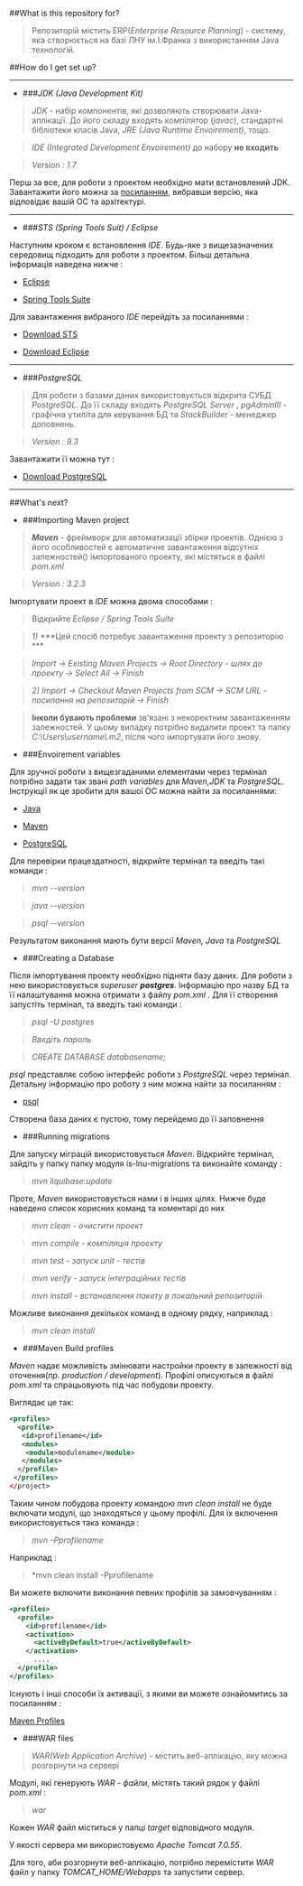 ##What is this repository for?

>Репозиторій містить ERP(*Enterprise Resource Planning*) - систему, яка створюється на базі ЛНУ ім.І.Франка з використанням Java технологій.

##How do I get set up?


---
- ###*JDK (Java Development Kit)*

>*JDK* - набір компонентів, які дозволяють створювати Java-аплікації. До його складу входять компілятор (*javac*), стандартні бібліотеки класів Java, *JRE (Java Runtime Envoirement)*, тощо. 

>*IDE (Integrated Development Envoirement)* до набору **не входить**

>*Version : 1.7*

Перш за все, для роботи з проектом необхідно мати встановлений JDK. Завантажити його можна за [посиланням], вибравши версію, яка відповідає вашій ОС та архітектурі. 

---
- ###*STS (Spring Tools Suit) / Eclipse*

Наступним кроком є встановлення *IDE*. Будь-яке з вищезазначених середовищ підходить для роботи з проектом. Більш детальна інформація наведена нижче :

 + [Eclipse]

 + [Spring Tools Suite]

Для завантаження вибраного *IDE* перейдіть за посиланнями :

  + [Download STS]

  + [Download Eclipse]

---
- ###*PostgreSQL*

>Для роботи з базами даних використовується відкрита СУБД *PostgreSQL*. 
До її складу входять *PostgreSQL Server* , *pgAdminIII* - графічна утиліта для керування БД та *StackBuilder* - менеджер доповнень.

>*Version : 9.3*

Завантажити її можна тут :

+ [Download PostgreSQL]

---

##What's next?

- ###Importing Maven project

>***Maven*** - фреймворк для автоматизації збірки проектів. Однією з його особливостей є автоматичне завантаження відсутніх залежностей(*<dependancy>*) імпортованого проекту, які містяться в файлі *pom.xml*

>*Version : 3.2.3*

Імпортувати проект в *IDE* можна двома способами :

>Відкрийте *Eclipse / Spring Tools Suite*

>*1)* ***Цей спосіб потребує завантаження проекту з репозиторію ***

>*Import -> Existing Maven Projects -> Root Directory - шлях до проекту  -> Select All -> Finish*

>*2) Import -> Checkout Maven Projects from SCM -> SCM URL - посилання на репозиторій -> Finish*

>**Інколи бувають проблеми** зв'язані з некоректним завантаженням залежностей. У цьому випадку потрібно видалити проект та папку *С:\Users\username\\.m2*, після чого імпортувати його знову.  

- ###Envoirement variables

Для зручної роботи з вищезгаданими елементами через термінал потрібно задати так звані *path variables* для *Maven,JDK* та *PostgreSQL*.  Інструкції як це зробити для вашої ОС можна найти за посиланнями:

 + [Java]

 + [Maven]

 + [PostgreSQL]

Для перевірки працездатності, відкрийте термінал та введіть такі команди :

>*mvn --version*

>*java --version*

>*psql --version*

Результатом виконання мають бути версії *Maven, Java* та *PostgreSQL*

- ###Creating a Database

Після імпортування проекту необхідно підняти базу даних. Для роботи з нею використовується *superuser* ***postgres***. Інформацію про назву БД та її налаштування можна отримати з файлу *pom.xml* . Для її створення запустіть термінал, та введіть такі команди :

>*psql -U postgres*

>*Введіть пароль*

>*CREATE DATABASE databasename;*

*psql* представляє собою  інтерфейс роботи з *PostgreSQL* через термінал. Детальну інформацію про роботу з ним можна найти за посиланням :

+ [psql]

Створена база даних є пустою, тому перейдемо до її заповнення

- ###Running migrations

Для запуску міграцій використовується *Maven*. Відкрийте термінал, зайдіть у папку папку модуля is-lnu-migrations та виконайте команду :

>*mvn liquibase:update*


Проте, *Maven* використовується нами і в інших цілях. Нижче буде наведено список корисних команд  та коментарі до них

>*mvn clean - очистити проект*

>*mvn compile - компіляція проекту*

>*mvn test -  запуск unit - тестів*

>*mvn verify - запуск інтеграційних тестів*

>*mvn install - встановлення пакету в локальний репозиторій*

Можливе виконання декількох команд в одному рядку, наприклад :

>*mvn clean install*


- ###Maven Build profiles

*Maven* надає можливість змінювати настройки проекту в залежності від оточення(*пр. production / development*). Профілі описуються в файлі *pom.xml* та спрацьовують під час побудови проекту.

Виглядає це так:

```xml
<profiles>
  <profile>
   <id>profilename</id>
   <modules>
    <module>modulename</module>
   </modules>   
  </profile>
 </profiles>  
</project>
```

Таким чином побудова проекту командою *mvn clean install* не буде включати модулі, що знаходяться у цьому профілі. Для їх включення використовується така команда :

>*mvn -Pprofilename*

Наприклад :

>*mvn clean install -Pprofilename

Ви можете включити виконання певних профілів за замовчуванням :

```xml
<profiles>
  <profile>
    <id>profilename</id>
    <activation>
      <activeByDefault>true</activeByDefault>
    </activation>
      ....
  </profile>
</profiles>
```
Існують і інші способи їх активації, з якими ви можете ознайомитись за посиланням :

[Maven Profiles]

- ###WAR files

>*WAR(Web Application Archive*) - містить веб-аплікацію, яку можна розгорнути на сервері

Модулі, які генерують *WAR - файли*, містять такий рядок у файлі *pom.xml* :
>*<packaging>war</packaging>*

Кожен *WAR* файл міститься у папці *target* відповідного модуля.

У якості сервера ми використовуємо *Apache Tomcat 7.0.55*.

Для того, аби розгорнути веб-аплікацію, потрібно перемістити *WAR* файл у папку *TOMCAT_HOME/Webapps* та запустити сервер.


[посиланням]:http://www.oracle.com/technetwork/java/javase/downloads/jdk7-downloads-1880260.html
[Eclipse]:http://help.eclipse.org/luna/index.jsp?topic=%2Forg.eclipse.platform.doc.isv%2Fguide%2Fint_eclipse.htm
[Spring Tools Suite]:http://spring.io/tools
[Download STS]:http://spring.io/tools/sts
[Download Eclipse]:https://www.eclipse.org/downloads/
[Download PostgreSQL]:http://www.postgresql.org/download/
[Java]:https://www.java.com/en/down
[Maven]:http://maven.apache.org/download.cgi
[PostgreSQL]:http://www.postgresql.org/docs/8.3/static/install-post.html
[psql]:http://www.postgresql.org/docs/9.3/static/app-psql.html
[Maven Profiles]:http://maven.apache.org/guides/introduction/introduction-to-profiles.html